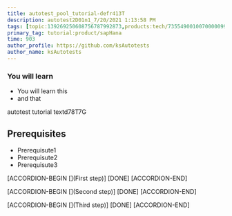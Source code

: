 ```yaml
---
title: autotest_pool_tutorial-defr413T
description: autotest2D01n1_7/20/2021 1:13:58 PM
tags: [topic:139269250608756787992873,products:tech/73554900100700000996,tutorial:experience/advanced]
primary_tag: tutorial:product/sapHana
time: 903
author_profile: https://github.com/ksAutotests
author_name: ksAutotests
---
```

### You will learn
- You will learn this
- and that

autotest tutorial textd78T7G

## Prerequisites
- Prerequisute1
- Prerequisute2
- Prerequisute3

[ACCORDION-BEGIN [](First step)]
[DONE]
[ACCORDION-END]

[ACCORDION-BEGIN [](Second step)]
[DONE]
[ACCORDION-END]

[ACCORDION-BEGIN [](Third step)]
[DONE]
[ACCORDION-END]

